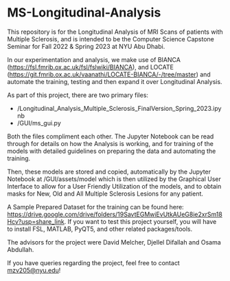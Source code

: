 # MS-Longitudinal-Analysis
This repository is for the Longitudinal Analysis of MRI Scans of patients with Multiple Sclerosis, and is intended to be the Computer Science Capstone Seminar for Fall 2022 &amp; Spring 2023 at NYU Abu Dhabi.

In our experimentation and analysis, we make use of BIANCA (https://fsl.fmrib.ox.ac.uk/fsl/fslwiki/BIANCA), and LOCATE (https://git.fmrib.ox.ac.uk/vaanathi/LOCATE-BIANCA/-/tree/master) and automate the training, testing and then expand it over Longitudinal Analysis.

As part of this project, there are two primary files:
-  /Longitudinal_Analysis_Multiple_Sclerosis_FinalVersion_Spring_2023.ipynb
-  /GUI/ms_gui.py

Both the files compliment each other. The Jupyter Notebook can be read through for details on how the Analysis is working, and for training of the models with detailed guidelines on preparing the data and automating the training. 

Then, these models are stored and copied, automatically by the Jupyter Notebook at /GUI/assets/model which is then utilized by the Graphical User Interface to allow for a User Friendly Utilization of the models, and to obtain masks for New, Old and All Multiple Sclerosis Lesions for any patient.

A Sample Prepared Dataset for the training can be found here: https://drive.google.com/drive/folders/19SavtEGMwiEvUtkAUeG8ie2xrSm18Hcv?usp=share_link. If you want to test this project yourself, you will have to install FSL, MATLAB, PyQT5, and other related packages/tools.

The advisors for the project were David Melcher, Djellel Difallah and Osama Abdullah.

If you have queries regarding the project, feel free to contact mzv205@nyu.edu!

